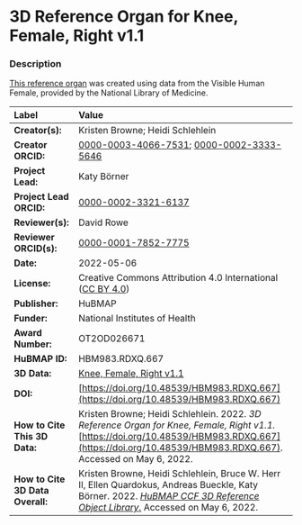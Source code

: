 # 3D Reference Organ for Knee, Female, Right v1.1

### Description
[This reference organ](https://humanatlas.io/3d-reference-library) was created using data from the Visible Human Female, provided by the National Library of Medicine.

| Label | Value |
| :------------- |:-------------|
| **Creator(s):** | Kristen Browne; Heidi Schlehlein |
| **Creator ORCID:** | [0000-0003-4066-7531](https://orcid.org/0000-0003-4066-7531); [0000-0002-3333-5646](https://orcid.org/0000-0002-3333-5646)|
| **Project Lead:** | Katy B&ouml;rner |
| **Project Lead ORCID:** | [0000-0002-3321-6137](https://orcid.org/0000-0002-3321-6137) |
| **Reviewer(s):** | David Rowe |
| **Reviewer ORCID(s):** |[0000-0001-7852-7775](https://doi.org/10.5072/0000-0001-7852-7775) |
| **Date:** | 2022-05-06 |
| **License:** | Creative Commons Attribution 4.0 International ([CC BY 4.0](https://creativecommons.org/licenses/by/4.0/)) |
| **Publisher:** | HuBMAP |
| **Funder:** | National Institutes of Health |
| **Award Number:** | OT2OD026671 |
| **HuBMAP ID:** | HBM983.RDXQ.667 |
| **3D Data:** | [Knee, Female, Right v1.1](https://cdn.humanatlas.io/hra-releases/v1.2/models/VH_F_Knee_R.glb) |
| **DOI:** | [https://doi.org/10.48539/HBM983.RDXQ.667](https://doi.org/10.48539/HBM983.RDXQ.667) |
| **How to Cite This 3D Data:** | Kristen Browne; Heidi Schlehlein. 2022. *3D Reference Organ for Knee, Female, Right v1.1.* [https://doi.org/10.48539/HBM983.RDXQ.667](https://doi.org/10.48539/HBM983.RDXQ.667). Accessed on May 6, 2022. |
| **How to Cite 3D Data Overall:** | Kristen Browne, Heidi Schlehlein, Bruce W. Herr II, Ellen Quardokus, Andreas Bueckle, Katy B&ouml;rner. 2022. [*HuBMAP CCF 3D Reference Object Library*.](https://humanatlas.io/3d-reference-library) Accessed on May 6, 2022. |

